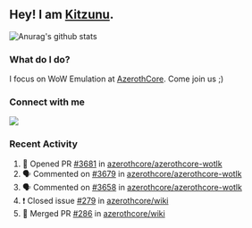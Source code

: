## Hey! I am [Kitzunu](https://Github.com/Kitzunu).

![Anurag's github stats](https://github-readme-stats.kitzunu.vercel.app/api?username=Kitzunu&show_icons=true)

### What do I do?

I focus on WoW Emulation at [AzerothCore](https://Github.com/AzerothCore). Come join us ;)

### Connect with me
[![](https://img.shields.io/badge/AzerothCore%20Discord-Connect%20with%20me!-green)](https://discord.com/invite/gkt4y2x)

### Recent Activity

<!--START_SECTION:activity-->
1. 💪 Opened PR [#3681](https://github.com/azerothcore/azerothcore-wotlk/pull/3681) in [azerothcore/azerothcore-wotlk](https://github.com/azerothcore/azerothcore-wotlk)
2. 🗣 Commented on [#3679](https://github.com/azerothcore/azerothcore-wotlk/issues/3679) in [azerothcore/azerothcore-wotlk](https://github.com/azerothcore/azerothcore-wotlk)
3. 🗣 Commented on [#3658](https://github.com/azerothcore/azerothcore-wotlk/issues/3658) in [azerothcore/azerothcore-wotlk](https://github.com/azerothcore/azerothcore-wotlk)
4. ❗️ Closed issue [#279](https://github.com/azerothcore/wiki/issues/279) in [azerothcore/wiki](https://github.com/azerothcore/wiki)
5. 🎉 Merged PR [#286](https://github.com/azerothcore/wiki/pull/286) in [azerothcore/wiki](https://github.com/azerothcore/wiki)
<!--END_SECTION:activity-->
